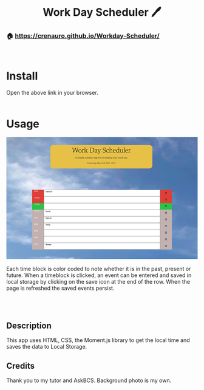 <h1 align="center">Work Day Scheduler 🖊️ </h1>

### 🏠 https://crenauro.github.io/Workday-Scheduler/

<br/>

# Install

Open the above link in your browser.
<br/>
<br/>

# Usage

![scheduler](./assets/scheduler.png)

Each time block is color coded to note whether it is in the past, present or future. When a timeblock is clicked,
an event can be entered and saved in local storage by clicking on the save icon at the end of the row.
When the page is refreshed the saved events persist.

<br/>
<br/>

## Description

This app uses HTML, CSS, the Moment.js library to get the local time and saves the data to Local Storage.

## Credits

Thank you to my tutor and AskBCS. Background photo is my own.
